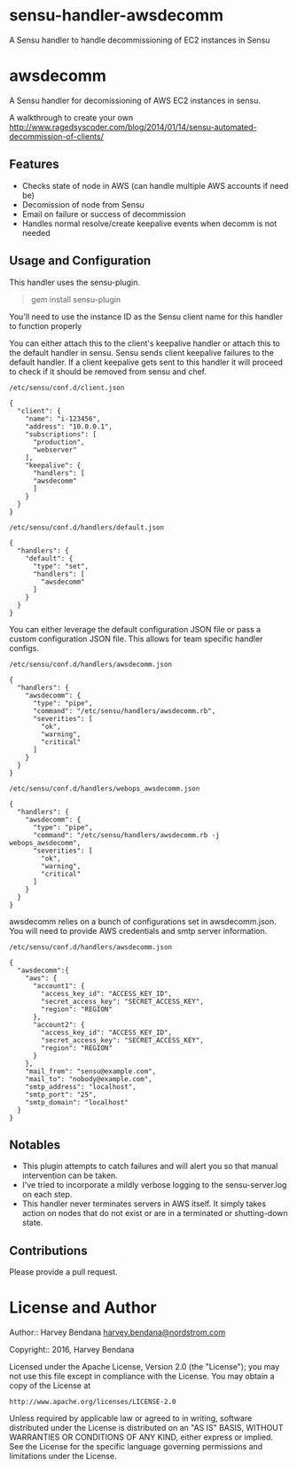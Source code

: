 # sensu-handler-awsdecomm
A Sensu handler to handle decommissioning of EC2 instances in Sensu

awsdecomm
=========

A Sensu handler for decomissioning of AWS EC2 instances in sensu.

A walkthrough to create your own http://www.ragedsyscoder.com/blog/2014/01/14/sensu-automated-decommission-of-clients/

Features
--------
* Checks state of node in AWS (can handle multiple AWS accounts if need be)
* Decomission of node from Sensu
* Email on failure or success of decommission
* Handles normal resolve/create keepalive events when decomm is not needed

Usage and Configuration
-----------------------
This handler uses the sensu-plugin.
  > gem install sensu-plugin

You'll need to use the instance ID as the Sensu client name for this handler to function properly

You can either attach this to the client's keepalive handler or attach this to the default handler in sensu.  Sensu sends client keepalive failures to the default handler.  If a client keepalive gets sent to this handler it will proceed to check if it should be removed from sensu and chef.

`/etc/sensu/conf.d/client.json`
````
{
  "client": {
    "name": "i-123456",
    "address": "10.0.0.1",
    "subscriptions": [
      "production",
      "webserver"
    ],
    "keepalive": {
      "handlers": [
      "awsdecomm"
      ]
    }
  }
}
````

`/etc/sensu/conf.d/handlers/default.json`
````
{
  "handlers": {
    "default": {
      "type": "set",
      "handlers": [
        "awsdecomm"
      ]
    }
  }
}
````

You can either leverage the default configuration JSON file or pass a custom configuration JSON file.
This allows for team specific handler configs.

`/etc/sensu/conf.d/handlers/awsdecomm.json`
````
{
  "handlers": {
    "awsdecomm": {
      "type": "pipe",
      "command": "/etc/sensu/handlers/awsdecomm.rb",
      "severities": [
        "ok",
        "warning",
        "critical"
      ]
    }
  }
}
````

`/etc/sensu/conf.d/handlers/webops_awsdecomm.json`
````
{
  "handlers": {
    "awsdecomm": {
      "type": "pipe",
      "command": "/etc/sensu/handlers/awsdecomm.rb -j webops_awsdecomm",
      "severities": [
        "ok",
        "warning",
        "critical"
      ]
    }
  }
}
````

awsdecomm relies on a bunch of configurations set in awsdecomm.json.  You will need to provide AWS credentials and smtp server information.

`/etc/sensu/conf.d/handlers/awsdecomm.json`
````
{ 
  "awsdecomm":{
    "aws": {
      "account1": {
        "access_key_id": "ACCESS_KEY_ID",
        "secret_access_key": "SECRET_ACCESS_KEY",
        "region": "REGION"
      },
      "account2": {
        "access_key_id": "ACCESS_KEY_ID",
        "secret_access_key": "SECRET_ACCESS_KEY",
        "region": "REGION"
      }
    },
    "mail_from": "sensu@example.com",
    "mail_to": "nobody@example.com",
    "smtp_address": "localhost",
    "smtp_port": "25",
    "smtp_domain": "localhost"
  }
}
````

Notables
--------
* This plugin attempts to catch failures and will alert you so that manual intervention can be taken.
* I've tried to incorporate a mildly verbose logging to the sensu-server.log on each step.   
* This handler never terminates servers in AWS itself.  It simply takes action on nodes that do not exist or are in a terminated or shutting-down state.

Contributions
-------------
Please provide a pull request.  


License and Author
==================

Author:: Harvey Bendana <harvey.bendana@nordstrom.com>

Copyright:: 2016, Harvey Bendana

Licensed under the Apache License, Version 2.0 (the "License");
you may not use this file except in compliance with the License.
You may obtain a copy of the License at

    http://www.apache.org/licenses/LICENSE-2.0

Unless required by applicable law or agreed to in writing, software
distributed under the License is distributed on an "AS IS" BASIS,
WITHOUT WARRANTIES OR CONDITIONS OF ANY KIND, either express or implied.
See the License for the specific language governing permissions and
limitations under the License.
